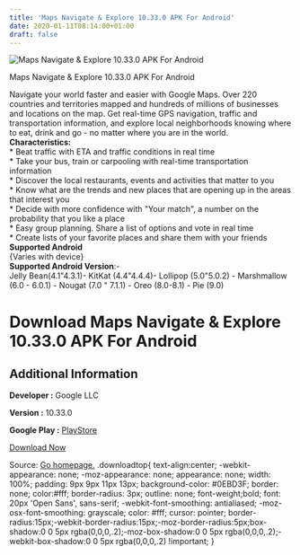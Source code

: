 ```yaml
---
title: 'Maps Navigate & Explore 10.33.0 APK For Android'
date: 2020-01-11T08:14:00+01:00
draft: false
---
```


![Maps Navigate & Explore 10.33.0 APK For Android](https://i0.wp.com/apkhome.net/wp-content/uploads/2020/01/Maps-Navigate-Explore-10.33.0.png "Maps Navigate & Explore 10.33.0 APK For Android")

  

Maps Navigate & Explore 10.33.0 APK For Android

Navigate your world faster and easier with Google Maps. Over 220 countries and territories mapped and hundreds of millions of businesses and locations on the map. Get real-time GPS navigation, traffic and transportation information, and explore local neighborhoods knowing where to eat, drink and go - no matter where you are in the world.  
**Characteristics:**  
\* Beat traffic with ETA and traffic conditions in real time  
\* Take your bus, train or carpooling with real-time transportation information  
\* Discover the local restaurants, events and activities that matter to you  
\* Know what are the trends and new places that are opening up in the areas that interest you  
\* Decide with more confidence with "Your match", a number on the probability that you like a place  
\* Easy group planning. Share a list of options and vote in real time  
\* Create lists of your favorite places and share them with your friends  
**Supported Android**  
{Varies with device}  
**Supported Android Version**:-  
Jelly Bean(4.1"4.3.1)- KitKat (4.4"4.4.4)- Lollipop (5.0"5.0.2) - Marshmallow (6.0 - 6.0.1) - Nougat (7.0 " 7.1.1) - Oreo (8.0-8.1) - Pie (9.0)

Download Maps Navigate & Explore 10.33.0 APK For Android
========================================================

Additional Information
----------------------

**Developer :** Google LLC

**Version :** 10.33.0

**Google Play :** [PlayStore](https://play.google.com/store/apps/details?id=com.google.android.apps.maps)

  

[Download Now](https://store4app.co/post/maps-navigate-amp-explore-10-33-0-apk-for-android_1578726769)

  
Source: [Go homepage.](https://store4app.co/post/maps-navigate-amp-explore-10-33-0-apk-for-android_1578726769) .downloadtop{ text-align:center; -webkit-appearance: none; -moz-appearance: none; appearance: none; width: 100%; padding: 9px 9px 11px 13px; background-color: #0EBD3F; border: none; color:#fff; border-radius: 3px; outline: none; font-weight;bold; font: 20px 'Open Sans', sans-serif; -webkit-font-smoothing: antialiased; -moz-osx-font-smoothing: grayscale; color: #fff; cursor: pointer; border-radius:15px;-webkit-border-radius:15px;-moz-border-radius:5px;box-shadow:0 0 5px rgba(0,0,0,.2);-moz-box-shadow:0 0 5px rgba(0,0,0,.2);-webkit-box-shadow:0 0 5px rgba(0,0,0,.2) !important; }
